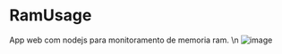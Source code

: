 # RamUsage
App web com nodejs para monitoramento de memoria ram. \n
![image](https://user-images.githubusercontent.com/85138285/224115842-991a8912-74e5-4e61-838f-d429198ef230.png)
